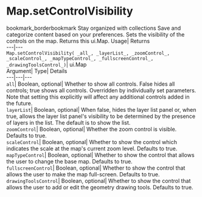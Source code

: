  
#  Map.setControlVisibility 
bookmark_borderbookmark Stay organized with collections  Save and categorize content based on your preferences. 
Sets the visibility of the controls on the map. 
Returns this ui.Map.
Usage| Returns  
---|---  
`Map.setControlVisibility( _all_, _layerList_, _zoomControl_, _scaleControl_, _mapTypeControl_, _fullscreenControl_, _drawingToolsControl_)`| ui.Map  
Argument| Type| Details  
---|---|---  
`all`| Boolean, optional| Whether to show all controls. False hides all controls; true shows all controls. Overridden by individually set parameters. Note that setting this explicitly will affect any additional controls added in the future.  
`layerList`| Boolean, optional| When false, hides the layer list panel or, when true, allows the layer list panel's visibility to be determined by the presence of layers in the list. The default is to show the list.  
`zoomControl`| Boolean, optional| Whether the zoom control is visible. Defaults to true.  
`scaleControl`| Boolean, optional| Whether to show the control which indicates the scale at the map's current zoom level. Defaults to true.  
`mapTypeControl`| Boolean, optional| Whether to show the control that allows the user to change the base map. Defaults to true.  
`fullscreenControl`| Boolean, optional| Whether to show the control that allows the user to make the map full-screen. Defaults to true.  
`drawingToolsControl`| Boolean, optional| Whether to show the control that allows the user to add or edit the geometry drawing tools. Defaults to true.  
